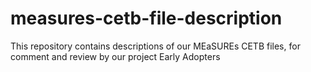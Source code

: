 # measures-cetb-file-description
This repository contains descriptions of our MEaSUREs CETB files, for comment and review by our project Early Adopters
